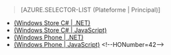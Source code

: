 ﻿> [AZURE.SELECTOR-LIST (Plateforme | Principal)]
- [(Windows Store C# | .NET)](/fr-fr/documentation/articles/mobile-services-dotnet-backend-windows-store-dotnet-upload-data-blob-storage/)
- [(Windows Store C# | JavaScript)](/fr-fr/documentation/articles/mobile-services-windows-store-dotnet-upload-data-blob-storage/)
- [(Windows Phone | .NET)](/fr-fr/documentation/articles/mobile-services-dotnet-backend-windows-phone-upload-data-blob-storage/)
- [(Windows Phone | JavaScript)](/fr-fr/documentation/articles/mobile-services-windows-phone-upload-data-blob-storage/)
\<!--HONumber=42-->
